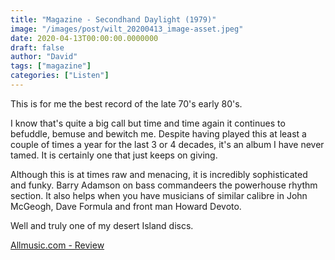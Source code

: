 ```yaml
---
title: "Magazine - Secondhand Daylight (1979)"
image: "/images/post/wilt_20200413_image-asset.jpeg"
date: 2020-04-13T00:00:00.0000000
draft: false
author: "David"
tags: ["magazine"]
categories: ["Listen"]
---
```

 This is for me the best record of the late 70's early 80's.   
  
I know that's quite a big call but time and time again it continues to befuddle, bemuse and bewitch me. Despite having played this at least a couple of times a year for the last 3 or 4 decades, it's an album I have never tamed. It is certainly one that just keeps on giving.   
  
Although this is at times raw and menacing, it is incredibly sophisticated and funky. Barry Adamson on bass commandeers the powerhouse rhythm section. It also helps when you have musicians of similar calibre in John McGeogh, Dave Formula and front man Howard Devoto.     
  
Well and truly one of my desert Island discs.    
  
[Allmusic.com - Review](https://www.allmusic.com/album/secondhand-daylight-mw0000269090)